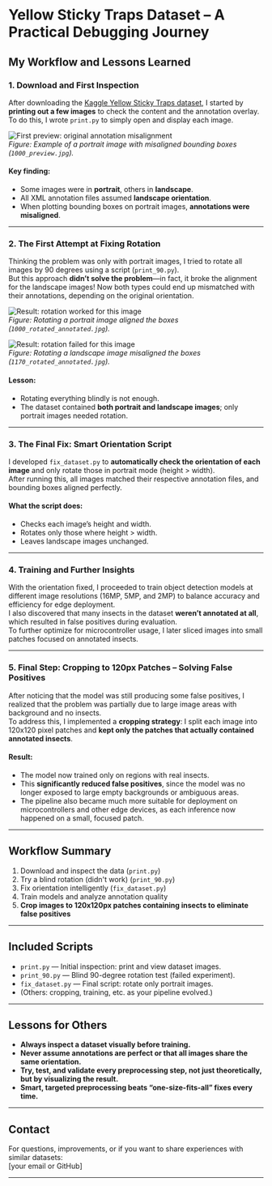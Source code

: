 # Yellow Sticky Traps Dataset – A Practical Debugging Journey

## My Workflow and Lessons Learned

### 1. Download and First Inspection

After downloading the [Kaggle Yellow Sticky Traps dataset](https://www.kaggle.com/datasets/friso1987/yellow-sticky-traps/data), I started by **printing out a few images** to check the content and the annotation overlay.  
To do this, I wrote `print.py` to simply open and display each image.

![First preview: original annotation misalignment](images/1000_preview.jpg)  
*Figure: Example of a portrait image with misaligned bounding boxes (`1000_preview.jpg`).*

#### Key finding:
- Some images were in **portrait**, others in **landscape**.
- All XML annotation files assumed **landscape orientation**.
- When plotting bounding boxes on portrait images, **annotations were misaligned**.

---

### 2. The First Attempt at Fixing Rotation

Thinking the problem was only with portrait images, I tried to rotate all images by 90 degrees using a script (`print_90.py`).  
But this approach **didn’t solve the problem**—in fact, it broke the alignment for the landscape images! Now both types could end up mismatched with their annotations, depending on the original orientation.

![Result: rotation worked for this image](images/1000_rotated_annotated.jpg)  
*Figure: Rotating a portrait image aligned the boxes (`1000_rotated_annotated.jpg`).*

![Result: rotation failed for this image](images/1170_rotated_annotated.jpg)  
*Figure: Rotating a landscape image misaligned the boxes (`1170_rotated_annotated.jpg`).*

#### Lesson:
- Rotating everything blindly is not enough.  
- The dataset contained **both portrait and landscape images**; only portrait images needed rotation.

---

### 3. The Final Fix: Smart Orientation Script

I developed `fix_dataset.py` to **automatically check the orientation of each image** and only rotate those in portrait mode (height > width).  
After running this, all images matched their respective annotation files, and bounding boxes aligned perfectly.

#### What the script does:
- Checks each image’s height and width.
- Rotates only those where height > width.
- Leaves landscape images unchanged.

---

### 4. Training and Further Insights

With the orientation fixed, I proceeded to train object detection models at different image resolutions (16MP, 5MP, and 2MP) to balance accuracy and efficiency for edge deployment.  
I also discovered that many insects in the dataset **weren’t annotated at all**, which resulted in false positives during evaluation.  
To further optimize for microcontroller usage, I later sliced images into small patches focused on annotated insects.

---

### 5. Final Step: Cropping to 120px Patches – Solving False Positives

After noticing that the model was still producing some false positives, I realized that the problem was partially due to large image areas with background and no insects.  
To address this, I implemented a **cropping strategy**: I split each image into 120x120 pixel patches and **kept only the patches that actually contained annotated insects**.

#### Result:
- The model now trained only on regions with real insects.
- This **significantly reduced false positives**, since the model was no longer exposed to large empty backgrounds or ambiguous areas.
- The pipeline also became much more suitable for deployment on microcontrollers and other edge devices, as each inference now happened on a small, focused patch.

---

## Workflow Summary

1. Download and inspect the data (`print.py`)
2. Try a blind rotation (didn't work) (`print_90.py`)
3. Fix orientation intelligently (`fix_dataset.py`)
4. Train models and analyze annotation quality
5. **Crop images to 120x120px patches containing insects to eliminate false positives**

---

## Included Scripts

- `print.py` — Initial inspection: print and view dataset images.
- `print_90.py` — Blind 90-degree rotation test (failed experiment).
- `fix_dataset.py` — Final script: rotate only portrait images.
- (Others: cropping, training, etc. as your pipeline evolved.)

---

## Lessons for Others

- **Always inspect a dataset visually before training.**
- **Never assume annotations are perfect or that all images share the same orientation.**
- **Try, test, and validate every preprocessing step, not just theoretically, but by visualizing the result.**
- **Smart, targeted preprocessing beats “one-size-fits-all” fixes every time.**

---

## Contact

For questions, improvements, or if you want to share experiences with similar datasets:  
[your email or GitHub]

---
